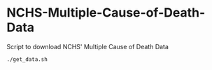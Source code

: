 # NCHS-Multiple-Cause-of-Death-Data

Script to download NCHS' Multiple Cause of Death Data

```bash
./get_data.sh
```
